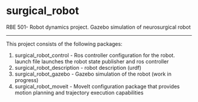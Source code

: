 # surgical_robot
RBE 501- Robot dynamics project. Gazebo simulation of neurosurgical robot

***
This project consists of the following packages: 

1. surgical_robot_control - Ros controller configuration for the robot. launch file launches the robot state publisher and ros controller
2. surgical_robot_description - robot description (urdf) 
3. surgical_robot_gazebo - Gazebo simulation of the robot (work in progress)
4. surgical_robot_moveit - MoveIt configuration package that provides motion planning and trajectory execution capabilities
